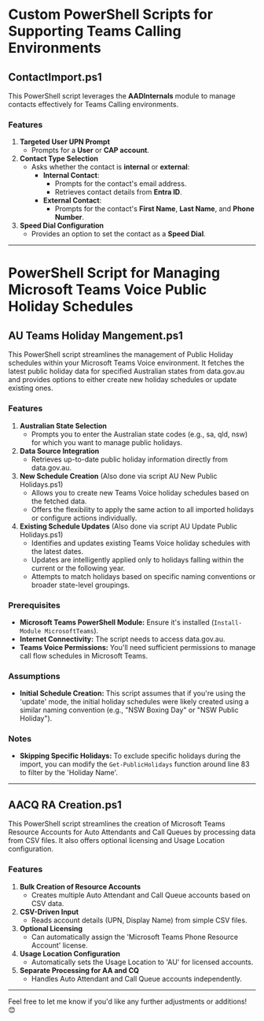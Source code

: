 # Custom PowerShell Scripts for Supporting Teams Calling Environments

## ContactImport.ps1
This PowerShell script leverages the **AADInternals** module to manage contacts effectively for Teams Calling environments.
### Features
1. **Targeted User UPN Prompt**
   - Prompts for a **User** or **CAP account**.
2. **Contact Type Selection**
   - Asks whether the contact is **internal** or **external**:
     - **Internal Contact**:
       - Prompts for the contact's email address.
       - Retrieves contact details from **Entra ID**.
     - **External Contact**:
       - Prompts for the contact's **First Name**, **Last Name**, and **Phone Number**.
3. **Speed Dial Configuration**
   - Provides an option to set the contact as a **Speed Dial**.
---

# PowerShell Script for Managing Microsoft Teams Voice Public Holiday Schedules

## AU Teams Holiday Mangement.ps1
This PowerShell script streamlines the management of Public Holiday schedules within your Microsoft Teams Voice environment. It fetches the latest public holiday data for specified Australian states from data.gov.au and provides options to either create new holiday schedules or update existing ones.
### Features
1. **Australian State Selection**
   - Prompts you to enter the Australian state codes (e.g., sa, qld, nsw) for which you want to manage public holidays.
2. **Data Source Integration**
   - Retrieves up-to-date public holiday information directly from data.gov.au.
3. **New Schedule Creation** (Also done via script AU New Public Holidays.ps1)
   - Allows you to create new Teams Voice holiday schedules based on the fetched data.
   - Offers the flexibility to apply the same action to all imported holidays or configure actions individually.
4. **Existing Schedule Updates** (Also done via script AU Update Public Holidays.ps1)
   - Identifies and updates existing Teams Voice holiday schedules with the latest dates.
   - Updates are intelligently applied only to holidays falling within the current or the following year.
   - Attempts to match holidays based on specific naming conventions or broader state-level groupings.
### Prerequisites
- **Microsoft Teams PowerShell Module:** Ensure it's installed (`Install-Module MicrosoftTeams`).
- **Internet Connectivity:** The script needs to access data.gov.au.
- **Teams Voice Permissions:** You'll need sufficient permissions to manage call flow schedules in Microsoft Teams.
### Assumptions
- **Initial Schedule Creation:** This script assumes that if you're using the 'update' mode, the initial holiday schedules were likely created using a similar naming convention (e.g., "NSW Boxing Day" or "NSW Public Holiday").
### Notes
- **Skipping Specific Holidays:** To exclude specific holidays during the import, you can modify the `Get-PublicHolidays` function around line 83 to filter by the 'Holiday Name'.
---

## AACQ RA Creation.ps1
This PowerShell script streamlines the creation of Microsoft Teams Resource Accounts for Auto Attendants and Call Queues by processing data from CSV files. It also offers optional licensing and Usage Location configuration.
### Features
1. **Bulk Creation of Resource Accounts**
   - Creates multiple Auto Attendant and Call Queue accounts based on CSV data.
2. **CSV-Driven Input**
   - Reads account details (UPN, Display Name) from simple CSV files.
3. **Optional Licensing**
   - Can automatically assign the 'Microsoft Teams Phone Resource Account' license.
4. **Usage Location Configuration**
   - Automatically sets the Usage Location to 'AU' for licensed accounts.
5. **Separate Processing for AA and CQ**
   - Handles Auto Attendant and Call Queue accounts independently.
---


Feel free to let me know if you'd like any further adjustments or additions! 😊
